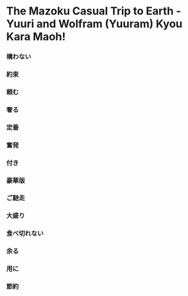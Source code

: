 # The Mazoku Casual Trip to Earth - Yuuri and Wolfram (Yuuram) Kyou Kara Maoh!

<div id="player" data-video-id="Wo9O85vPi6c" data-time-points='[{"time":0,"text":""},{"time":3.5,"text":"それは構わないが、何をたべるんだ？"},{"time":8.5,"text":"お約束のファーストフードでもいいんだけど"},{"time":12.7,"text":"そうだな、せっかく原宿来てるんだし"},{"time":15.8,"text":"あーほら、ここの店でクレープ頼もうぜ"},{"time":18.8,"text":"お前甘いの好きだろう、奢ってやるよ"},{"time":25.5,"text":"何味がいい？"},{"time":31,"text":"その白と黒の"},{"time":33.5,"text":"あああーそれか、いいね定番"},{"time":37.5,"text":"よし、実は甘いもの好きだったヴォルフラムのために"},{"time":40.5,"text":"奮発してバニラアイス付きの豪華版をご馳走してやるよ"},{"time":44.7,"text":"嬉しい？"},{"time":47.4,"text":"よしよし"},{"time":49.2,"text":"お兄さん、生チョコバナナクリーム一つ"},{"time":52.5,"text":"あーバニラ大盛りでね"},{"time":54,"text":"あー有利はたべないのか？"},{"time":57.5,"text":"ここの大盛りはすごいんだぜ"},{"time":59.5,"text":"どうせヴォルフ一人じゃ食べ切れないし"},{"time":61.5,"text":"その時は余ったのをもらうから１個でいいよ"},{"time":64,"text":"あーうん、そうか。。。"},{"time":66,"text":"なーんてね、俺らこの後のお楽しみ用に節約すんの"}]'></div>
<div id="text-display" align="center"> </div>
<div id="timestamps" markdown>
<div class="timestamp" data-time="3"><h3>構わない</h3></div>
<div class="timestamp" data-time="8"><h3>約束</h3></div>
<div class="timestamp" data-time="17.6"><h3>頼む</h3></div>
<div class="timestamp" data-time="20.6"><h3>奢る</h3></div>
<div class="timestamp" data-time="35.5"><h3>定番</h3></div>
<div class="timestamp" data-time="40.5"><h3>奮発</h3></div>
<div class="timestamp" data-time="41.5"><h3>付き</h3></div>
<div class="timestamp" data-time="41.5"><h3>豪華版</h3></div>
<div class="timestamp" data-time="43"><h3>ご馳走</h3></div>
<div class="timestamp" data-time="52.1"><h3>大盛り</h3></div>
<div class="timestamp" data-time="60.2"><h3>食べ切れない</h3></div>
<div class="timestamp" data-time="61.5"><h3>余る</h3></div>
<div class="timestamp" data-time="68.3"><h3>用に</h3></div>
<div class="timestamp" data-time="68.3"><h3>節約</h3></div>
</div>